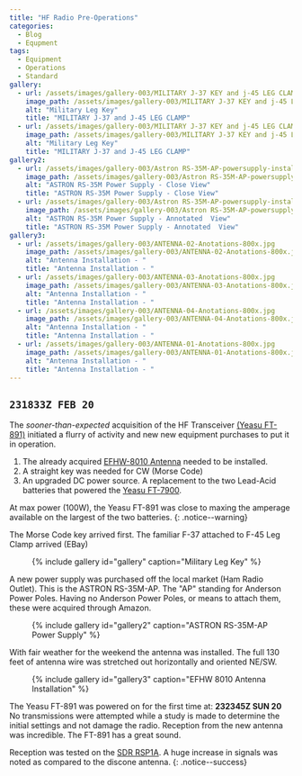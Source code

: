 ```yaml
---
title: "HF Radio Pre-Operations"
categories:
  - Blog
  - Equpment
tags:
  - Equipment
  - Operations
  - Standard
gallery:
  - url: /assets/images/gallery-003/MILITARY J-37 KEY and j-45 LEG CLAMP-01-600x.jpg
    image_path: /assets/images/gallery-003/MILITARY J-37 KEY and j-45 LEG CLAMP-01-600x.jpg
    alt: "Military Leg Key"
    title: "MILITARY J-37 and J-45 LEG CLAMP"
  - url: /assets/images/gallery-003/MILITARY J-37 KEY and j-45 LEG CLAMP-02-600x.jpg
    image_path: /assets/images/gallery-003/MILITARY J-37 KEY and j-45 LEG CLAMP-02-600x.jpg
    alt: "Military Leg Key"
    title: "MILITARY J-37 and J-45 LEG CLAMP"
gallery2:
  - url: /assets/images/gallery-003/Astron RS-35M-AP-powersupply-install-01-800x.jpg
    image_path: /assets/images/gallery-003/Astron RS-35M-AP-powersupply-install-01-800x.jpg
    alt: "ASTRON RS-35M Power Supply - Close View"
    title: "ASTRON RS-35M Power Supply - Close View"
  - url: /assets/images/gallery-003/Astron RS-35M-AP-powersupply-install-03-Anotated-800x.jpg
    image_path: /assets/images/gallery-003/Astron RS-35M-AP-powersupply-install-03-Anotated-800x.jpg
    alt: "ASTRON RS-35M Power Supply - Annotated  View"
    title: "ASTRON RS-35M Power Supply - Annotated  View"
gallery3:
  - url: /assets/images/gallery-003/ANTENNA-02-Anotations-800x.jpg
    image_path: /assets/images/gallery-003/ANTENNA-02-Anotations-800x.jpg
    alt: "Antenna Installation - "
    title: "Antenna Installation - "
  - url: /assets/images/gallery-003/ANTENNA-03-Anotations-800x.jpg
    image_path: /assets/images/gallery-003/ANTENNA-03-Anotations-800x.jpg
    alt: "Antenna Installation - "
    title: "Antenna Installation - "
  - url: /assets/images/gallery-003/ANTENNA-04-Anotations-800x.jpg
    image_path: /assets/images/gallery-003/ANTENNA-04-Anotations-800x.jpg
    alt: "Antenna Installation - "
    title: "Antenna Installation - "
  - url: /assets/images/gallery-003/ANTENNA-01-Anotations-800x.jpg
    image_path: /assets/images/gallery-003/ANTENNA-01-Anotations-800x.jpg
    alt: "Antenna Installation - "
    title: "Antenna Installation - "
---
```

`231833Z FEB 20`
---
The *sooner-than-expected* acquisition of the HF Transceiver [(Yeasu FT-891)][1] initiated a flurry of activity and new new equipment purchases to put it in operation.  

1. The already acquired [EFHW-8010 Antenna][2] needed to be installed.
2. A straight key was needed for CW (Morse Code)
3. An upgraded DC power source.  A replacement to the two Lead-Acid batteries that powered the [Yeasu FT-7900][3].  

At max power (100W), the Yeasu FT-891 was close to maxing the amperage available on the largest of the two batteries.
{: .notice--warning}

The Morse Code key arrived first.  The familiar F-37 attached to F-45 Leg Clamp arrived (EBay)

<figure>
{% include gallery id="gallery" caption="Military Leg Key" %}
</figure>

A new power supply was purchased off the local market (Ham Radio Outlet).  This is the ASTRON RS-35M-AP.  The "AP" standing for Anderson Power Poles.  Having no Anderson Power Poles, or means to attach them, these were acquired through Amazon.

<figure>
{% include gallery id="gallery2" caption="ASTRON RS-35M-AP Power Supply" %}
</figure>

With fair weather for the weekend the antenna was installed.  The full 130 feet of antenna wire was stretched out horizontally and oriented NE/SW.

<figure>
{% include gallery id="gallery3" caption="EFHW 8010 Antenna Installation" %}
</figure>

The Yeasu FT-891 was powered on for the first time at:  **232345Z SUN 20**  No transmissions were attempted while a study is made to determine the initial settings and not damage the radio. Reception from the new antenna was incredible. The FT-891 has a great sound.

Reception was tested on the [SDR RSP1A][4].  A huge increase in signals was noted as compared to the discone antenna.
{: .notice--success}

[1]: https://www.yaesu.com/indexVS.cfm?cmd=DisplayProducts&ProdCatID=102&encProdID=DF4DB262968932E999EAF928B5B6A1A7&DivisionID=65&isArchived=0
[2]: https://myantennas.com/wp/product/efhw-8010/
[3]: https://www.yaesu.com/indexVS.cfm?cmd=DisplayProducts&ProdCatID=106&encProdID=2804F70E1A8F3C4B638CB8E0F201158C&DivisionID=65&isArchived=0
[4]: https://www.sdrplay.com/rsp1a/